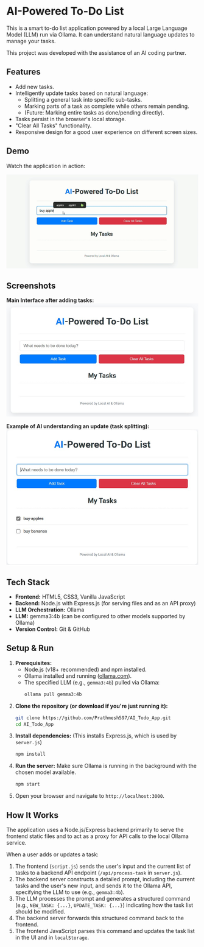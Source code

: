# AI-Powered To-Do List

This is a smart to-do list application powered by a local Large Language Model (LLM) run via Ollama. It can understand natural language updates to manage your tasks.

This project was developed with the assistance of an AI coding partner.

## Features

*   Add new tasks.
*   Intelligently update tasks based on natural language:
    *   Splitting a general task into specific sub-tasks.
    *   Marking parts of a task as complete while others remain pending.
    *   (Future: Marking entire tasks as done/pending directly).
*   Tasks persist in the browser's local storage.
*   "Clear All Tasks" functionality.
*   Responsive design for a good user experience on different screen sizes.

## Demo

Watch the application in action:

![AI To-Do App Demo](./Data/Demo.gif)

## Screenshots

**Main Interface after adding tasks:**
![Screenshot of Main Interface](./Data/Screenshot%201.jpg)

**Example of AI understanding an update (task splitting):**
![Screenshot of Task Update](./Data/Screenshot%202.jpg)

## Tech Stack

*   **Frontend:** HTML5, CSS3, Vanilla JavaScript
*   **Backend:** Node.js with Express.js (for serving files and as an API proxy)
*   **LLM Orchestration:** Ollama
*   **LLM:** gemma3:4b (can be configured to other models supported by Ollama)
*   **Version Control:** Git & GitHub

## Setup & Run

1.  **Prerequisites:**
    *   Node.js (v18+ recommended) and npm installed.
    *   Ollama installed and running ([ollama.com](https://ollama.com/)).
    *   The specified LLM (e.g., `gemma3:4b`) pulled via Ollama:
        ```bash
        ollama pull gemma3:4b
        ```
2.  **Clone the repository (or download if you're just running it):**
    ```bash
    git clone https://github.com/Prathmesh597/AI_Todo_App.git
    cd AI_Todo_App
    ```
3.  **Install dependencies:**
    (This installs Express.js, which is used by `server.js`)
    ```bash
    npm install
    ```
4.  **Run the server:**
    Make sure Ollama is running in the background with the chosen model available.
    ```bash
    npm start
    ```
5.  Open your browser and navigate to `http://localhost:3000`.

## How It Works

The application uses a Node.js/Express backend primarily to serve the frontend static files and to act as a proxy for API calls to the local Ollama service.

When a user adds or updates a task:
1.  The frontend (`script.js`) sends the user's input and the current list of tasks to a backend API endpoint (`/api/process-task` in `server.js`).
2.  The backend server constructs a detailed prompt, including the current tasks and the user's new input, and sends it to the Ollama API, specifying the LLM to use (e.g., `gemma3:4b`).
3.  The LLM processes the prompt and generates a structured command (e.g., `NEW_TASK: {...}`, `UPDATE_TASK: {...}`) indicating how the task list should be modified.
4.  The backend server forwards this structured command back to the frontend.
5.  The frontend JavaScript parses this command and updates the task list in the UI and in `localStorage`.


